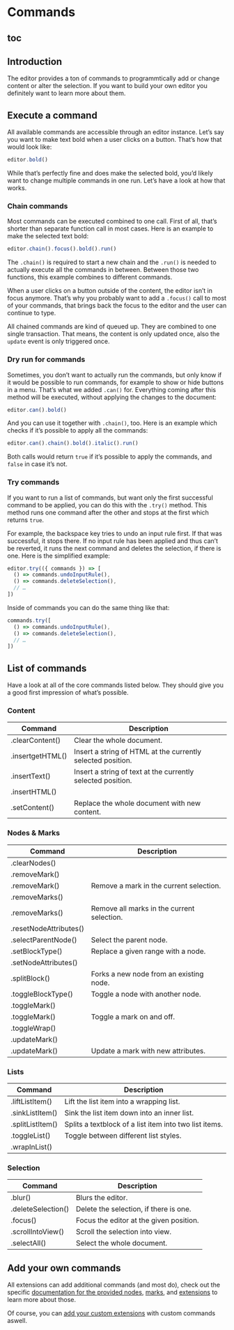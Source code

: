 # Commands

## toc

## Introduction
The editor provides a ton of commands to programmtically add or change content or alter the selection. If you want to build your own editor you definitely want to learn more about them.

## Execute a command
All available commands are accessible through an editor instance. Let’s say you want to make text bold when a user clicks on a button. That’s how that would look like:

```js
editor.bold()
```

While that’s perfectly fine and does make the selected bold, you’d likely want to change multiple commands in one run. Let’s have a look at how that works.

### Chain commands
Most commands can be executed combined to one call. First of all, that’s shorter than separate function call in most cases. Here is an example to make the selected text bold:

```js
editor.chain().focus().bold().run()
```

The `.chain()` is required to start a new chain and the `.run()` is needed to actually execute all the commands in between. Between those two functions, this example combines to different commands.

When a user clicks on a button outside of the content, the editor isn’t in focus anymore. That’s why you probably want to add a `.focus()` call to most of your commands, that brings back the focus to the editor and the user can continue to type.

All chained commands are kind of queued up. They are combined to one single transaction. That means, the content is only updated once, also the `update` event is only triggered once.

### Dry run for commands
Sometimes, you don’t want to actually run the commands, but only know if it would be possible to run commands, for example to show or hide buttons in a menu. That’s what we added `.can()` for. Everything coming after this method will be executed, without applying the changes to the document:

```js
editor.can().bold()
```

And you can use it together with `.chain()`, too. Here is an example which checks if it’s possible to apply all the commands:

```js
editor.can().chain().bold().italic().run()
```

Both calls would return `true` if it’s possible to apply the commands, and `false` in case it’s not.

### Try commands
If you want to run a list of commands, but want only the first successful command to be applied, you can do this with the `.try()` method. This method runs one command after the other and stops at the first which returns `true`.

For example, the backspace key tries to undo an input rule first. If that was successful, it stops there. If no input rule has been applied and thus can’t be reverted, it runs the next command and deletes the selection, if there is one. Here is the simplified example:

```js
editor.try(({ commands }) => [
  () => commands.undoInputRule(),
  () => commands.deleteSelection(),
  // …
])
```

Inside of commands you can do the same thing like that:

```js
commands.try([
  () => commands.undoInputRule(),
  () => commands.deleteSelection(),
  // …
])
```

## List of commands
Have a look at all of the core commands listed below. They should give you a good first impression of what’s possible.

### Content
| Command          | Description                                                 |
| ---------------- | ----------------------------------------------------------- |
| .clearContent()  | Clear the whole document.                                   |
| .insertgetHTML() | Insert a string of HTML at the currently selected position. |
| .insertText()    | Insert a string of text at the currently selected position. |
| .insertHTML()    |                                                             |
| .setContent()    | Replace the whole document with new content.                |

### Nodes & Marks
| Command                | Description                                |
| ---------------------- | ------------------------------------------ |
| .clearNodes()          |                                            |
| .removeMark()          |                                            |
| .removeMark()          | Remove a mark in the current selection.    |
| .removeMarks()         |                                            |
| .removeMarks()         | Remove all marks in the current selection. |
| .resetNodeAttributes() |                                            |
| .selectParentNode()    | Select the parent node.                    |
| .setBlockType()        | Replace a given range with a node.         |
| .setNodeAttributes()   |                                            |
| .splitBlock()          | Forks a new node from an existing node.    |
| .toggleBlockType()     | Toggle a node with another node.           |
| .toggleMark()          |                                            |
| .toggleMark()          | Toggle a mark on and off.                  |
| .toggleWrap()          |                                            |
| .updateMark()          |                                            |
| .updateMark()          | Update a mark with new attributes.         |

### Lists
| Command          | Description                                            |
| ---------------- | ------------------------------------------------------ |
| .liftListItem()  | Lift the list item into a wrapping list.               |
| .sinkListItem()  | Sink the list item down into an inner list.            |
| .splitListItem() | Splits a textblock of a list item into two list items. |
| .toggleList()    | Toggle between different list styles.                  |
| .wrapInList()    |                                                        |

### Selection
| Command            | Description                             |
| ------------------ | --------------------------------------- |
| .blur()            | Blurs the editor.                       |
| .deleteSelection() | Delete the selection, if there is one.  |
| .focus()           | Focus the editor at the given position. |
| .scrollIntoView()  | Scroll the selection into view.         |
| .selectAll()       | Select the whole document.              |

## Add your own commands
All extensions can add additional commands (and most do), check out the specific [documentation for the provided nodes](/api/nodes), [marks](/api/marks), and [extensions](/api/extensions) to learn more about those.

Of course, you can [add your custom extensions](/guide/build-custom-extensions) with custom commands aswell.
